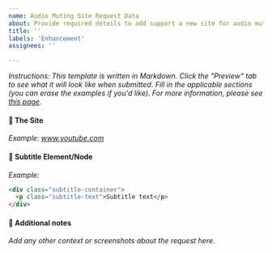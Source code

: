 ```yaml
---
name: Audio Muting Site Request Data
about: Provide required details to add support a new site for audio muting
title: ''
labels: 'Enhancement'
assignees: ''

---
```


_Instructions: This template is written in Markdown. Click the "Preview" tab to see what it will look like when submitted. Fill in the applicable sections (you can erase the examples if you'd like). For more information, please see [this page](https://github.com/FrostCo/AdvancedProfanityFilter/wiki/New-Audio-Muting-Site)._

#### :movie_camera: The Site
_Example: www.youtube.com_

#### :speech_balloon: Subtitle Element/Node
_Example:_
```html
<div class="subtitle-container">
  <p class="subtitle-text">Subtitle text</p>
</div>
```

#### :pencil: Additional notes
_Add any other context or screenshots about the request here._